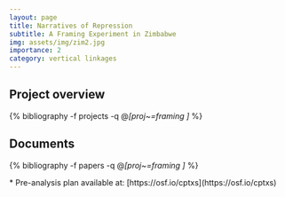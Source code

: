 ```yaml
---
layout: page
title: Narratives of Repression
subtitle: A Framing Experiment in Zimbabwe
img: assets/img/zim2.jpg
importance: 2
category: vertical linkages
---
```


## Project overview

<div class="publications">

  {% bibliography -f projects -q @*[proj~=framing ]* %}

</div>

## Documents

<div class="publications">

  {% bibliography -f papers -q @*[proj~=framing ]* %}

</div>
* Pre-analysis plan available at: [https://osf.io/cptxs](https://osf.io/cptxs) 


